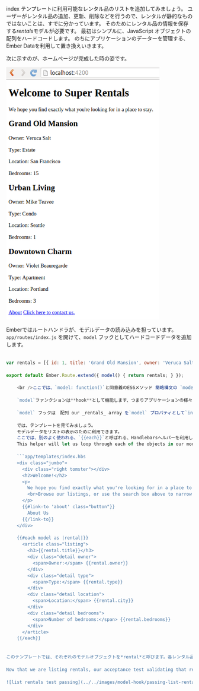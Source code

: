 index テンプレートに利用可能なレンタル品のリストを追加してみましょう。 ユーザーがレンタル品の追加、更新、削除などを行うので、レンタルが静的なものではないことは、すでに分かっています。 そのためにレンタル品の情報を保存する*rentals*モデルが必要です。 最初はシンプルに、JavaScript オブジェクトの配列をハードコードします。 のちにアプリケーションのデーターを管理する、Ember Dataを利用して置き換えいきます。

次に示すのが、ホームページが完成した時の姿です。

![スーパー レンタルのレンタル リストとホームページ](../../images/models/super-rentals-index-with-list.png)

Emberではルートハンドラが、モデルデータの読み込みを担っています。`app/routes/index.js` を開けて、`model` フックとしてハードコードデータを追加します。

```app/routes/index.js import Ember from 'ember';

var rentals = [{ id: 1, title: 'Grand Old Mansion', owner: 'Veruca Salt', city: 'San Francisco', type: 'Estate', bedrooms: 15, image: 'https://upload.wikimedia.org/wikipedia/commons/c/cb/Crane_estate_(5).jpg' }, { id: 2, title: 'Urban Living', owner: 'Mike TV', city: 'Seattle', type: 'Condo', bedrooms: 1, image: 'https://upload.wikimedia.org/wikipedia/commons/0/0e/Alfonso_13_Highrise_Tegucigalpa.jpg' }, { id: 3, title: 'Downtown Charm', owner: 'Violet Beauregarde', city: 'Portland', type: 'Apartment', bedrooms: 3, image: 'https://upload.wikimedia.org/wikipedia/commons/f/f7/Wheeldon_Apartment_Building_-_Portland_Oregon.jpg' }];

export default Ember.Route.extend({ model() { return rentals; } });

    <br />ここでは、`model: function()`と同意義のES6メソッド 簡略構文の `model()`で書いています。
    
    `model`ファンクションは**hook**として機能します、つまりアプリケーションの様々なときに、 Ember が呼び出しをすることを意味しています。`index` ルートに追加されたモデルフックは、ユーザーが`index` ルートを入力するたびに呼び出されます。
    
    `model` フックは　配列 our _rentals_ array を`model` プロパティとして`index` テンプレートに渡します。
    
    では、テンプレートを見てみましょう。　　
    モデルデータをリストの表示のために利用できます。
    ここでは、別のよく使われる、`{{each}}`と呼ばれる、Handlebarsヘルパーを利用します。
    This helper will let us loop through each of the objects in our model:
    
    ```app/templates/index.hbs
    <div class="jumbo">
      <div class="right tomster"></div>
      <h2>Welcome!</h2>
      <p>
        We hope you find exactly what you're looking for in a place to stay.
        <br>Browse our listings, or use the search box above to narrow your search.
      </p>
      {{#link-to 'about' class="button"}}
        About Us
      {{/link-to}}
    </div>
    
    {{#each model as |rental|}}
      <article class="listing">
        <h3>{{rental.title}}</h3>
        <div class="detail owner">
          <span>Owner:</span> {{rental.owner}}
        </div>
        <div class="detail type">
          <span>Type:</span> {{rental.type}}
        </div>
        <div class="detail location">
          <span>Location:</span> {{rental.city}}
        </div>
        <div class="detail bedrooms">
          <span>Number of bedrooms:</span> {{rental.bedrooms}}
        </div>
      </article>
    {{/each}}
    

このテンプレートでは、それぞれのモデルオブジェクトを*rental*と呼びます。各レンタル品のプロパティについての情報を一覧として作成します。

Now that we are listing rentals, our acceptance test validating that rentals display should show passing:

![list rentals test passing](../../images/model-hook/passing-list-rentals-tests.png)